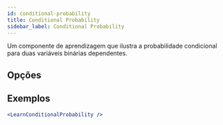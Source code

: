 ```yaml
---
id: conditional-probability
title: Conditional Probability
sidebar_label: Conditional Probability
---
```


Um componente de aprendizagem que ilustra a probabilidade condicional para duas variáveis binárias dependentes.

## Opções



## Exemplos

```jsx live
<LearnConditionalProbability />
```

